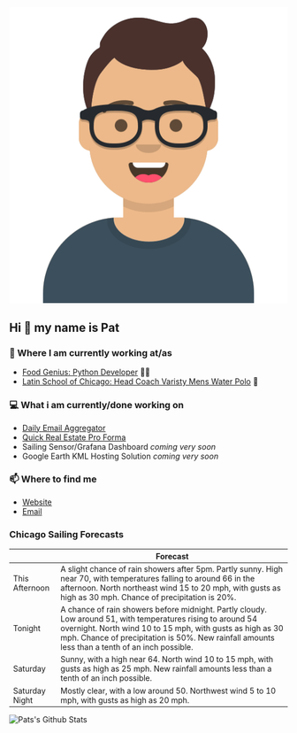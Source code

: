 [![Social banner for p-j-falconer](https://raw.githubusercontent.com/P-J-FALCONER/P-J-FALCONER/master/assets/avataaars.svg)](https://patfalconer.com/)
## Hi :wave: my name is Pat

### 💼 Where I am currently working at/as
- [Food Genius: Python Developer](https://getfoodgenius.com/) 🍔🐍
- [Latin School of Chicago: Head Coach Varisty Mens Water Polo](https://www.latinschool.org/) 🤽


### 💻 What i am currently/done working on
 - [Daily Email Aggregator](https://github.com/P-J-FALCONER/dott_daily_mail)
 - [Quick Real Estate Pro Forma](https://github.com/P-J-FALCONER/henry)
 - Sailing Sensor/Grafana Dashboard *coming very soon*
 - Google Earth KML Hosting Solution *coming very soon*

### 📫 Where to find me
 - [Website](https://patfalconer.com/)
 - [Email](mailto:patrick.j.falconer@gmail.com)


### Chicago Sailing Forecasts
|   | Forecast  |
|---|---|
| This Afternoon | A slight chance of rain showers after 5pm. Partly sunny. High near 70, with temperatures falling to around 66 in the afternoon. North northeast wind 15 to 20 mph, with gusts as high as 30 mph. Chance of precipitation is 20%. |
| Tonight | A chance of rain showers before midnight. Partly cloudy. Low around 51, with temperatures rising to around 54 overnight. North wind 10 to 15 mph, with gusts as high as 30 mph. Chance of precipitation is 50%. New rainfall amounts less than a tenth of an inch possible. |
| Saturday | Sunny, with a high near 64. North wind 10 to 15 mph, with gusts as high as 25 mph. New rainfall amounts less than a tenth of an inch possible. |
| Saturday Night | Mostly clear, with a low around 50. Northwest wind 5 to 10 mph, with gusts as high as 20 mph. |

![Pats's Github Stats](https://github-readme-stats.vercel.app/api?username=p-j-falconer&show_icons=true&theme=radical)
